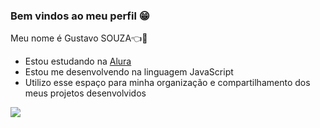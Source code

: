 ### Bem vindos ao meu perfil 😁

Meu nome é Gustavo SOUZA👈👀

- Estou estudando na [Alura](https://www.alura.com.br)
- Estou me desenvolvendo na linguagem JavaScript
- Utilizo esse espaço para minha organização e compartilhamento dos meus projetos desenvolvidos


![](https://github.com/user-attachments/assets/9720158d-9090-46e7-bb24-050f41e8f7b5)













